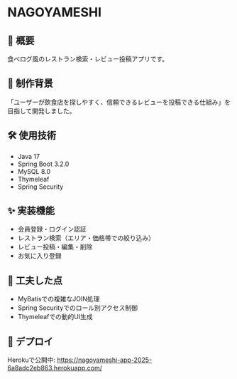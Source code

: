 # NAGOYAMESHI

## 📝 概要
食べログ風のレストラン検索・レビュー投稿アプリです。

## 🎯 制作背景
「ユーザーが飲食店を探しやすく、信頼できるレビューを投稿できる仕組み」を目指して開発しました。

## 🛠️ 使用技術
- Java 17
- Spring Boot 3.2.0
- MySQL 8.0
- Thymeleaf
- Spring Security

## ✨ 実装機能
- 会員登録・ログイン認証
- レストラン検索（エリア・価格帯での絞り込み）
- レビュー投稿・編集・削除
- お気に入り登録

## 🔧 工夫した点
- MyBatisでの複雑なJOIN処理
- Spring Securityでのロール別アクセス制御
- Thymeleafでの動的UI生成

## 🚀 デプロイ
Herokuで公開中: https://nagoyameshi-app-2025-6a8adc2eb863.herokuapp.com/